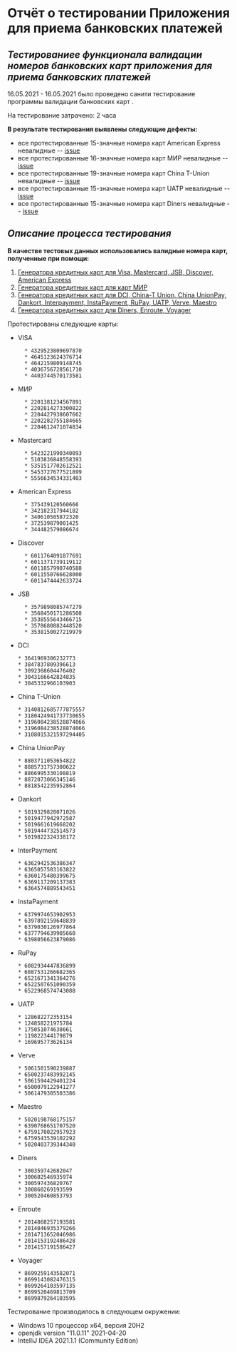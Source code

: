 # Отчёт о тестировании Приложения для приема банковских платежей

## ***Тестированиее функционала валидации номеров банковских карт приложения для приема банковских платежей*** 

16.05.2021 - 16.05.2021 было проведено санити тестирование программы валидации банковских карт .

На тестирование затрачено: 2 часа

**В результате тестирования выявлены следующие дефекты:**
* все протестированные 15-значные номера карт American Express невалидные -- [issue](https://github.com/strugatskaya/Java_Intro_1.1./issues/1#issue-891330935)
* все протестированные 16-значные номера карт МИР невалидные -- [issue](https://github.com/strugatskaya/Java_Intro_1.1./issues/2#issue-892683767)
* все протестированные 19-значные номера карт China T-Union невалидные -- [issue](https://github.com/strugatskaya/Java_Intro_1.1./issues/3#issue-892684839)
* все протестированные 15-значные номера карт UATP невалидные -- [issue](https://github.com/strugatskaya/Java_Intro_1.1./issues/4#issue-892685857)
* все протестированные 15-значные номера карт Diners невалидные -- [issue](https://github.com/strugatskaya/Java_Intro_1.1./issues/5#issue-892688630)

## *Описание процесса тестирования*

**В качестве тестовых данных использовались валидные номера карт, полученные при помощи:**
1. [Генератора кредитных карт для Visa, Mastercard, JSB, Discover, American Express](https://www.prepostseo.com/tool/ru/credit-card-generator)
2. [Генератора кредитных карт для карт МИР](https://creditcardgenerator.in/card-generator/mir) 
3. [Генератора кредитных карт для DCI, China-T Union, China UnionPay, Dankort, Interpayment, InstaPayment, RuPay, UATP, Verve, Maestro](https://wtools.io/ru/credit-card-generator)
4. [Генератора кредитных карт для Diners, Enroute, Voyager](https://www.businessyeti.com/Apps/CreditCardGenerator/) 

Протестированы следующие карты:         
* VISA
  
        * 4329523809697870
        * 4645123624376714
        * 4642159809148745
        * 4036756728561710
        * 4403744570173581

* МИР

        * 2201381234567891
        * 2202814273300822
        * 2204427938607662
        * 2202282755184665
        * 2204612471074834
  
* Mastercard
  
        * 5423221990340093
        * 5103836848558393
        * 5351517702612521
        * 5453727677521899
        * 5556634534331403
  
* American Express
  
        * 375439120560666
        * 342182317944182
        * 340610505872320
        * 372539879001425
        * 344482579086674

* Discover

        * 6011764091877691
        * 6011371739119112
        * 6011857990740588
        * 6011550766628000
        * 6011474442633724

* JSB

        * 3579898085747279
        * 3568450171286508
        * 3538555643466715
        * 3578680882448520
        * 3538150027219979

* DCI
  
      * 3641969306232773
      * 3847837809396613
      * 3092368604476402
      * 3043166642824835
      * 3045332966103903
  
* China T-Union 
  
      * 3140812685777875557
      * 3180424941737730655
      * 3196084238528874066
      * 3196084238528874066
      * 3108015321597294405


* China UnionPay

      * 8803711053654822
      * 8885731757300622
      * 8866995330108819
      * 8872073066345146
      * 8818542235952864
  
* Dankort

      * 5019329820071026
      * 5019477942972587
      * 5019661619668202
      * 5019444732514573
      * 5019822324338172

* InterPayment

      * 6362942536386347
      * 6365057503163822
      * 6360175480399675
      * 6369117209137383
      * 6364574889543451
  
* InstaPayment

      * 6379974653902953
      * 6397892159648839
      * 6379030126977864
      * 6377794639905660
      * 6398056623879086

* RuPay

      * 6082934447836899
      * 6087531266682365
      * 6521671341364276
      * 6522507651090359
      * 6522968574743088
  
* UATP

      * 128682272353154
      * 124858221975784
      * 175051074638661
      * 119822344179879
      * 169695773626134

* Verve

      * 5061501590239887	
      * 6500237483992145
      * 5061594429401224
      * 6500079122941277
      * 5061479305503386

* Maestro

      * 5020198768175157
      * 6390768651707520
      * 6759170022957923
      * 6759543539102292
      * 5020403739344340

* Diners

      * 300359742682047
      * 300602546935974
      * 300597436820767
      * 300860269193599
      * 300520460853793

* Enroute

      * 2014868257193581
      * 2014046935379266
      * 2014713652046986
      * 2014153192486428
      * 2014157191586427

* Voyager

      * 8699259143582071
      * 8699143082476315
      * 8699264103597135
      * 8699520469813709
      * 8699879264103595

Тестирование производилось в следующем окружении:
* Windows 10 процессор x64, версия 20H2
* openjdk version "11.0.11" 2021-04-20
* IntelliJ IDEA 2021.1.1 (Community Edition)
  
